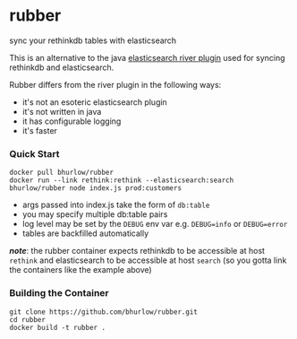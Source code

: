 # rubber

sync your rethinkdb tables with elasticsearch 

This is an alternative to the java [elasticsearch river plugin](https://github.com/rethinkdb/elasticsearch-river-rethinkdb) used for syncing rethinkdb and elasticsearch.

Rubber differs from the river plugin in the following ways:

- it's not an esoteric elasticsearch plugin
- it's not written in java
- it has configurable logging
- it's faster 
	

### Quick Start

```
docker pull bhurlow/rubber
docker run --link rethink:rethink --elasticsearch:search bhurlow/rubber node index.js prod:customers
```

- args passed into index.js take the form of `db:table`
- you may specify multiple db:table pairs
- log level may be set by the `DEBUG` env var e.g. `DEBUG=info` or `DEBUG=error`
- tables are backfilled automatically 

***note***: the rubber container expects rethinkdb to be accessible at host `rethink` and elasticsearch to be accessible at host `search` (so you gotta link the containers like the example above)

### Building the Container

```
git clone https://github.com/bhurlow/rubber.git
cd rubber
docker build -t rubber .
```